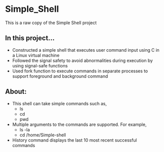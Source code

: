 # Simple_Shell
This is a raw copy of the Simple Shell project

## In this project...
- Constructed a simple shell that executes user command input using C in a Linux virtual machine
- Followed the signal safety to avoid abnormalities during execution by using signal-safe functions
- Used fork function to execute commands in separate processes to support foreground and background command

## About:
- This shell can take simple commands such as,
  - ls
  - cd
  - pwd
- Multiple arguments to the commands are supported. For example,
  - ls -la
  - cd /home/Simple-shell
- History command displays the last 10 most recent successful commands

